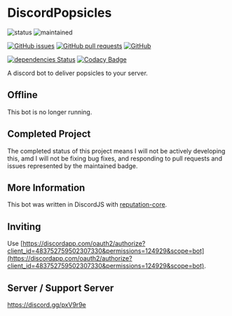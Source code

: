 # DiscordPopsicles
![status](https://img.shields.io/badge/status-completed-brightgreen.svg)
![maintained](https://img.shields.io/badge/maintained-no%20(as%20of%202018)-red.svg)

[![GitHub issues](https://img.shields.io/github/issues/hparcells/DiscordPopsicles.svg)](https://github.com/hparcells/DiscordPopsicles)
[![GitHub pull requests](https://img.shields.io/github/issues-pr/hparcells/DiscordPopsicles.svg)](https://github.com/hparcells/DiscordPopsicles)
[![GitHub](https://img.shields.io/github/license/hparcells/DiscordPopsicles.svg)](https://github.com/hparcells/DiscordPopsicles)

[![dependencies Status](https://david-dm.org/hparcells/DiscordPopsicles/status.svg)](https://david-dm.org/hparcells/DiscordPopsicles)
[![Codacy Badge](https://api.codacy.com/project/badge/Grade/7cb7aeb6afff420ba6ea92ee8d443312)](https://www.codacy.com/app/hparcells/DiscordPopsicles?utm_source=github.com&amp;utm_medium=referral&amp;utm_content=hparcells/DiscordPopsicles&amp;utm_campaign=Badge_Grade)

A discord bot to deliver popsicles to your server.

## Offline
This bot is no longer running.

## Completed Project
The completed status of this project means I will not be actively developing this, amd I will not be fixing bug fixes, and responding to pull requests and issues represented by the maintained badge.

## More Information
This bot was written in DiscordJS with [reputation-core](https://www.npmjs.com/package/reputation-core).

## Inviting
Use [https://discordapp.com/oauth2/authorize?client_id=483752759502307330&permissions=124929&scope=bot](https://discordapp.com/oauth2/authorize?client_id=483752759502307330&permissions=124929&scope=bot).

## Server / Support Server
https://discord.gg/pxV9r9e

